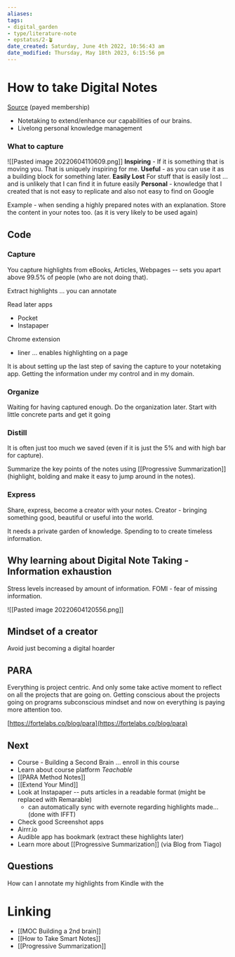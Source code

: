 ```yaml
---
aliases: 
tags: 
- digital_garden
- type/literature-note
- epstatus/2-🪴
date_created: Saturday, June 4th 2022, 10:56:43 am
date_modified: Thursday, May 18th 2023, 6:15:56 pm
---
```

# How to take Digital Notes

[Source](https://fortelabs.co/blog/teachable-workshop-how-to-take-digital-notes/) (payed membership)

* Notetaking to extend/enhance our capabilities of our brains. 
* Livelong personal knowledge management
### What to capture
![[Pasted image 20220604110609.png]]
**Inspiring** - If it is something that is moving you. That is uniquely inspiring for me.
**Useful** - as you can use it as a building block for something later. 
**Easily Lost** For stuff that is easily lost ... and is unlikely that I can find it in future easily
**Personal** - knowledge that I created that is not easy to replicate and also not easy to find on Google


Example - when sending a highly prepared notes with an explanation. Store the content in your notes too. (as it is very likely to be used again)

## Code
### Capture
You capture highlights from eBooks, Articles, Webpages -- sets you apart above 99.5% of people (who are not doing that).

Extract highlights ... you can annotate

Read later apps
* Pocket
* Instapaper

Chrome extension
* liner ... enables highlighting on a page

It is about setting up the last step of saving the capture to your notetaking app.
Getting the information under my control and in my domain.

### Organize
Waiting for having captured enough.
Do the organization later. Start with little concrete parts and get it going

### Distill
It is often just too much we saved (even if it is just the 5% and with high bar for capture).

Summarize the key points of the notes using [[Progressive Summarization]] (highlight, bolding and make it easy to jump around in the notes).

### Express
Share, express, become a creator with your notes.
Creator - bringing something good, beautiful or useful into the world.

It needs a private garden of knowledge. 
Spending to to create timeless information.

## Why learning about Digital Note Taking - Information exhaustion
Stress levels increased by amount of information. 
FOMI - fear of missing information.

![[Pasted image 20220604120556.png]]

## Mindset of a creator
Avoid just becoming a digital hoarder


## PARA
Everything is project centric.
And only some take active moment to reflect on all the projects that are going on. Getting conscious about the projects going on programs subconscious mindset and now on everything is paying more attention too.

[https://fortelabs.co/blog/para](https://fortelabs.co/blog/para)

## Next
* Course - Building a Second Brain ... enroll in this course
* Learn about course platform *Teachable*
* [[PARA Method Notes]]
* [[Extend Your Mind]]
* Look at Instapaper -- puts articles in a readable format (might be replaced with Remarable)
	* can automatically sync with evernote regarding highlights made... (done with IFFT)
* Check good Screenshot apps 
* Airrr.io
* Audible app has bookmark (extract these highlights later)
* Learn more about [[Progressive Summarization]] (via Blog from Tiago)

## Questions
How can I annotate my highlights from Kindle with the 


# Linking
+ [[MOC Building a 2nd brain]]
+ [[How to Take Smart Notes]]
+ [[Progressive Summarization]]